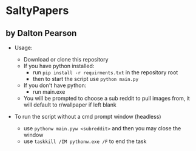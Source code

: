 # SaltyPapers 
## by Dalton Pearson

- Usage:
    - Download or clone this repository
    - If you have python installed:
        - run ```pip install -r requirments.txt``` in the repository root
        - then to start the script use ```python main.py```
    - If you don't have python:
        - run main.exe
    - You will be prompted to choose a sub reddit to pull images from, it will default to r/wallpaper if left blank

- To run the script without a cmd prompt window (headless)
    - use ```pythonw main.pyw <subreddit>``` and then you may close the window
    - use ```taskkill /IM pythonw.exe /F``` to end the task

